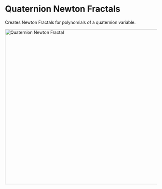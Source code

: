 # Quaternion Newton Fractals
Creates Newton Fractals for polynomials of a quaternion variable.

 <img src="https://math.dartmouth.edu/~rmaguire/projects/quaternion_newton_fractals/quaternion_newton_fractal_z_cubed_minus_one.png" alt="Quaternion Newton Fractal" width="512" height="512">
